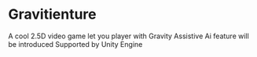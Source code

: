 # Gravitienture
A cool 2.5D video game let you player with Gravity 
Assistive Ai feature will be introduced
Supported by Unity Engine
